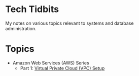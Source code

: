 # Tech Tidbits

My notes on various topics relevant to systems and database administration.

# Topics
  * Amazon Web Services (AWS) Series
    * Part 1: [Virtual Private Cloud (VPC) Setup](aws/vpc/readme.md)